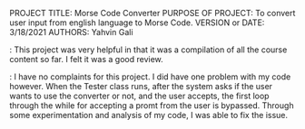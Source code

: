 PROJECT TITLE: Morse Code Converter
PURPOSE OF PROJECT: To convert user input from english language to Morse Code.
VERSION or DATE: 3/18/2021
AUTHORS: Yahvin Gali

<pros>: This project was very helpful in that it was a compilation of all the course content so far. I felt it was a good review.

<cons>: I have no complaints for this project. I did have one problem with my code however. When the Tester class runs, after the system asks if the user wants to use the converter or not, and the user accepts, the first loop through the while for accepting a promt from the user is bypassed. Through some experimentation and analysis of my code, I was able to fix the issue.
